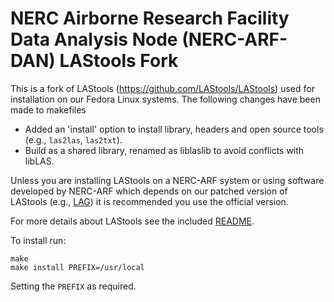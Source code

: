 # NERC Airborne Research Facility Data Analysis Node (NERC-ARF-DAN) LAStools Fork #

This is a fork of LAStools (https://github.com/LAStools/LAStools) used for installation
on our Fedora Linux systems. The following changes have been made to makefiles

* Added an 'install' option to install library, headers and open source tools (e.g., `las2las`, `las2txt`).
* Build as a shared library, renamed as liblaslib to avoid conflicts with libLAS.

Unless you are installing LAStools on a NERC-ARF system or using software developed
by NERC-ARF which depends on our patched version of LAStools (e.g., [LAG](https://github.com/arsf/lag))
it is recommended you use the official version.

For more details about LAStools see the included [README](README.txt).

To install run:

```
make
make install PREFIX=/usr/local
```
Setting the `PREFIX` as required.

